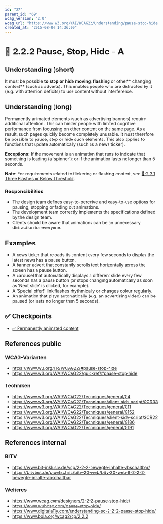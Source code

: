 ```yaml
---
id: "27"
parent_id: "69"
wcag_version: "2.0"
wcag_url: "https://www.w3.org/WAI/WCAG22/Understanding/pause-stop-hide.html"
created_at: "2015-08-04 14:36:00"
---
```


# 📜 2.2.2 Pause, Stop, Hide - A

## Understanding (short)

It must be possible **to stop or hide** **moving, flashing** or other** changing content** (such as adverts). This enables people who are distracted by it (e.g. with attention deficits) to use content without interference.

## Understanding (long)

Permanently animated elements (such as advertising banners) require additional attention. This can hinder people with limited cognitive performance from focussing on other content on the same page. As a result, such pages quickly become completely unusable. It must therefore be possible to pause, stop or hide such elements. This also applies to functions that update automatically (such as a news ticker).

**Exceptions:** If the movement is an animation that runs to indicate that something is loading (a ‘spinner’); or if the animation lasts no longer than 5 seconds.

**Note:** For requirements related to flickering or flashing content, see [📜-2.3.1 Three Flashes or Below Threshold](/en/wcag/2.3.1-three-flashes-or-below-threshold).

### Responsibilities

- The design team defines easy-to-perceive and easy-to-use options for pausing, stopping or fading out animations.
- The development team correctly implements the specifications defined by the design team.
- Clients should be aware that animations can be an unnecessary distraction for everyone.

## Examples

- A news ticker that reloads its content every few seconds to display the latest news has a pause button.
- A banner advert that constantly scrolls text horizontally across the screen has a pause button.
- A carousel that automatically displays a different slide every few seconds has a pause button (or stops changing automatically as soon as ‘Next slide’ is clicked, for example).
- A ‘Special offer!’ link flashes rhythmically or changes colour regularly.
- An animation that plays automatically (e.g. an advertising video) can be paused (or lasts no longer than 5 seconds).

## ✅ Checkpoints

- [✅ Permanently animated content](permanently-animated-content)

## References public

### WCAG-Varianten
- <https://www.w3.org/TR/WCAG22/#pause-stop-hide>
- <https://www.w3.org/WAI/WCAG22/quickref/#pause-stop-hide>

### Techniken
- <https://www.w3.org/WAI/WCAG22/Techniques/general/G4>
- <https://www.w3.org/WAI/WCAG22/Techniques/client-side-script/SCR33>
- <https://www.w3.org/WAI/WCAG22/Techniques/general/G11>
- <https://www.w3.org/WAI/WCAG22/Techniques/general/G152>
- <https://www.w3.org/WAI/WCAG22/Techniques/client-side-script/SCR22>
- <https://www.w3.org/WAI/WCAG22/Techniques/general/G186>
- <https://www.w3.org/WAI/WCAG22/Techniques/general/G191>

## References internal

### BITV
- <https://www.bit-inklusiv.de/vdp/2-2-2-bewegte-inhalte-abschaltbar/>
- <https://bitvtest.de/pruefschritt/bitv-20-web/bitv-20-web-9-2-2-2-bewegte-inhalte-abschaltbar>

### Weiteres
- <https://www.wcag.com/designers/2-2-2-pause-stop-hide/>
- <https://www.wuhcag.com/pause-stop-hide/>
- <https://www.digitala11y.com/understanding-sc-2-2-2-pause-stop-hide/>
- <https://www.boia.org/wcag2/cp/2.2.2>